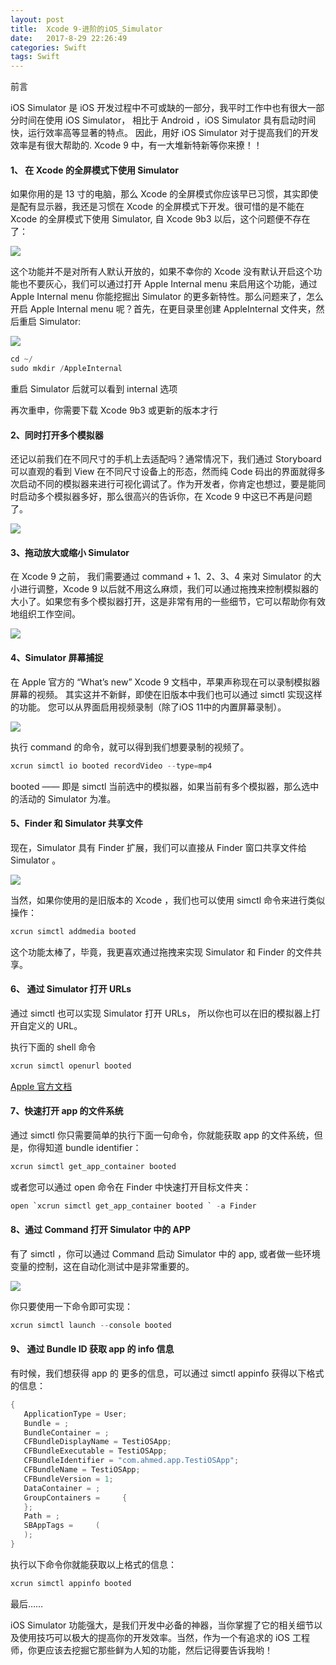 ```yaml
---
layout: post
title:  Xcode 9-进阶的iOS_Simulator
date:   2017-8-29 22:26:49
categories: Swift
tags: Swift
---
```


前言

iOS Simulator 是 iOS 开发过程中不可或缺的一部分，我平时工作中也有很大一部分时间在使用 iOS Simulator， 相比于 Android ，iOS Simulator 具有启动时间快，运行效率高等显著的特点。 因此，用好 iOS Simulator 对于提高我们的开发效率是有很大帮助的. Xcode 9 中，有一大堆新特新等你来撩！！


#### 1、 在 Xcode 的全屏模式下使用 Simulator

如果你用的是 13 寸的电脑，那么 Xcode 的全屏模式你应该早已习惯，其实即使是配有显示器，我还是习惯在 Xcode 的全屏模式下开发。很可惜的是不能在 Xcode 的全屏模式下使用 Simulator, 自 Xcode 9b3 以后，这个问题便不存在了：

![](http://cc.cocimg.com/api/uploads//20180125/1516864278298406.gif)

这个功能并不是对所有人默认开放的，如果不幸你的 Xcode 没有默认开启这个功能也不要灰心，我们可以通过打开 Apple Internal menu 来启用这个功能，通过 Apple Internal menu 你能挖掘出 Simulator 的更多新特性。那么问题来了，怎么开启 Apple Internal menu 呢？首先，在更目录里创建 AppleInternal 文件夹，然后重启 Simulator:

![](http://cc.cocimg.com/api/uploads//20180125/1516864313510848.png)

```swift
cd ~/
sudo mkdir /AppleInternal
```

重启 Simulator 后就可以看到 internal 选项 

再次重申，你需要下载 Xcode 9b3 或更新的版本才行

#### 2、同时打开多个模拟器

还记以前我们在不同尺寸的手机上去适配吗？通常情况下，我们通过 Storyboard 可以直观的看到 View 在不同尺寸设备上的形态，然而纯 Code 码出的界面就得多次启动不同的模拟器来进行可视化调试了。作为开发者，你肯定也想过，要是能同时启动多个模拟器多好，那么很高兴的告诉你，在 Xcode 9 中这已不再是问题了。

![](http://cc.cocimg.com/api/uploads//20180125/1516864356978280.gif)

#### 3、拖动放大或缩小 Simulator

在 Xcode 9 之前， 我们需要通过 command + 1、2、3、4 来对 Simulator 的大小进行调整，Xcode 9 以后就不用这么麻烦，我们可以通过拖拽来控制模拟器的大小了。如果您有多个模拟器打开，这是非常有用的一些细节，它可以帮助你有效地组织工作空间。

![](http://cc.cocimg.com/api/uploads//20180125/1516864414845849.gif)

#### 4、Simulator 屏幕捕捉

在 Apple 官方的 “What’s new” Xcode 9 文档中，苹果声称现在可以录制模拟器屏幕的视频。 其实这并不新鲜，即使在旧版本中我们也可以通过 simctl 实现这样的功能。 您可以从界面启用视频录制（除了iOS 11中的内置屏幕录制）。

![](http://cc.cocimg.com/api/uploads//20180125/1516864443911206.gif)

执行 command 的命令，就可以得到我们想要录制的视频了。

```swift
xcrun simctl io booted recordVideo --type=mp4
```

booted —— 即是 simctl 当前选中的模拟器，如果当前有多个模拟器，那么选中的活动的 Simulator 为准。

#### 5、Finder 和 Simulator 共享文件

现在，Simulator 具有 Finder 扩展，我们可以直接从 Finder 窗口共享文件给 Simulator 。

![](http://cc.cocimg.com/api/uploads//20180125/1516864501480541.gif)

当然，如果你使用的是旧版本的 Xcode ，我们也可以使用 simctl 命令来进行类似操作：

```swift
xcrun simctl addmedia booted
```

这个功能太棒了，毕竟，我更喜欢通过拖拽来实现 Simulator 和 Finder 的文件共享。

#### 6、 通过 Simulator 打开 URLs

通过 simctl 也可以实现 Simulator 打开 URLs， 所以你也可以在旧的模拟器上打开自定义的 URL。

执行下面的 shell 命令

```swift
xcrun simctl openurl booted
```

[Apple 官方文档](https://developer.apple.com/library/content/featuredarticles/iPhoneURLScheme_Reference/Introduction/Introduction.html)

#### 7、快速打开 app 的文件系统

通过 simctl 你只需要简单的执行下面一句命令，你就能获取 app 的文件系统，但是，你得知道 bundle identifier：

```swift
xcrun simctl get_app_container booted
```

或者您可以通过 open 命令在 Finder 中快速打开目标文件夹：

```swift
open `xcrun simctl get_app_container booted ` -a Finder
```

#### 8、通过 Command 打开 Simulator 中的 APP

有了 simctl ，你可以通过 Command 启动 Simulator 中的 app, 或者做一些环境变量的控制，这在自动化测试中是非常重要的。

![](http://cc.cocimg.com/api/uploads//20180125/1516864668235602.gif)

你只要使用一下命令即可实现：

```swift
xcrun simctl launch --console booted
```

#### 9、 通过 Bundle ID 获取 app 的 info 信息

有时候，我们想获得 app 的 更多的信息，可以通过 simctl appinfo 获得以下格式的信息：

```swift
{
   ApplicationType = User;
   Bundle = ;
   BundleContainer = ;
   CFBundleDisplayName = TestiOSApp;
   CFBundleExecutable = TestiOSApp;
   CFBundleIdentifier = "com.ahmed.app.TestiOSApp";
   CFBundleName = TestiOSApp;
   CFBundleVersion = 1;
   DataContainer = ;
   GroupContainers =     {
   };
   Path = ;
   SBAppTags =     (
   );
}
```

执行以下命令你就能获取以上格式的信息：

```swift
xcrun simctl appinfo booted
```

最后……

iOS Simulator 功能强大，是我们开发中必备的神器，当你掌握了它的相关细节以及使用技巧可以极大的提高你的开发效率。当然，作为一个有追求的 iOS 工程师，你更应该去挖掘它那些鲜为人知的功能，然后记得要告诉我哟！

